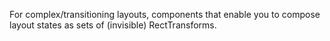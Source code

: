 For complex/transitioning layouts, components that enable you to compose layout states as sets of (invisible) RectTransforms.
